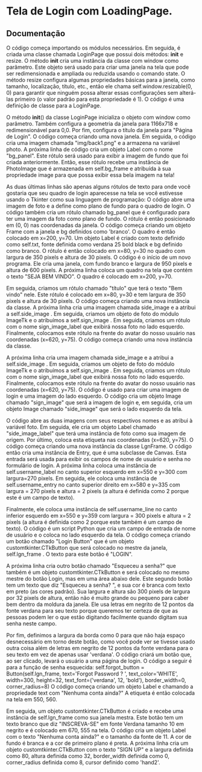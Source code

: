  # Tela de Login com LoadingPage.
 

 ## Documentação
 
 O código começa importando os módulos necessários.
 Em seguida, é criada uma classe chamada LoginPage que possui dois métodos: __init__ e resize.
 O método __init__ cria uma instância da classe com window como parâmetro.
 Este objeto será usado para criar uma janela na tela que pode ser redimensionada e ampliada ou reduzida usando o comando state.
 O método resize configura algumas propriedades básicas para a janela, como tamanho, localização, título, etc., então ele chama self.window.resizable(0, 0) para garantir que ninguém possa alterar essas configurações sem alterá-las primeiro (o valor padrão para esta propriedade é 1).
 O código é uma definição de classe para a LoginPage.
 
 O método __init__() da classe LoginPage inicializa o objeto com window como parâmetro.
 Também configura a geometria da janela para 1166x718 e redimensionável para 0,0.
 Por fim, configura o título da janela para "Página de Login".
 O código começa criando uma nova janela.
 Em seguida, o código cria uma imagem chamada "img/back1.png" e a armazena na variável photo.
 A próxima linha de código cria um objeto Label com o nome "bg_panel".
 Este rótulo será usado para exibir a imagem de fundo que foi criada anteriormente.
 Então, esse rótulo recebe uma instância de PhotoImage que é armazenada em self.bg_frame e atribuída à sua propriedade image para que possa exibir essa bela imagem na tela!
 
 As duas últimas linhas são apenas alguns rótulos de texto para onde você gostaria que seu quadro de login aparecesse na tela se você estivesse usando o Tkinter como sua linguagem de programação:
 O código abre uma imagem de foto e a define como plano de fundo para o quadro de login.
 O código também cria um rótulo chamado bg_panel que é configurado para ter uma imagem da foto como plano de fundo.
 O rótulo é então posicionado em (0, 0) nas coordenadas da janela.
 O código começa criando um objeto Frame com a janela e bg definidos como 'branco'.
 O quadro é então colocado em x=200, y=70.
 Um objeto Label é criado com texto definido como self.txt, fonte definida como verdana 25 bold black e bg definido como branco.
 O rótulo é então colocado em x=80, y=30 no quadro com largura de 350 pixels e altura de 30 pixels.
 O código é o início de um novo programa.
 Ele cria uma janela, com fundo branco e largura de 950 pixels e altura de 600 pixels.
 A próxima linha coloca um quadro na tela que contém o texto "SEJA BEM VINDO".
 O quadro é colocado em x=200, y=70.
 
 Em seguida, criamos um rótulo chamado "título" que terá o texto "Bem vindo" nele.
 Este rótulo é colocado em x=80, y=30 e tem largura de 350 pixels e altura de 30 pixels.
 O código começa criando uma nova instância da classe.
 A próxima linha cria uma imagem chamada side_image e a atribui a self.side_image .
 Em seguida, criamos um objeto de foto do módulo ImageTk e o atribuímos a self.sign_image .
 Em seguida, criamos um rótulo com o nome sign_image_label que exibirá nossa foto no lado esquerdo.
 Finalmente, colocamos este rótulo na frente do avatar do nosso usuário nas coordenadas (x=620, y=75).
 O código começa criando uma nova instância da classe.
 
 A próxima linha cria uma imagem chamada side_image e a atribui a self.side_image .
 Em seguida, criamos um objeto de foto do módulo ImageTk e o atribuímos a self.sign_image .
 Em seguida, criamos um rótulo com o nome sign_image_label que exibirá nossa foto no lado esquerdo.
 Finalmente, colocamos este rótulo na frente do avatar do nosso usuário nas coordenadas (x=620, y=75).
 O código é usado para criar uma imagem de login e uma imagem do lado esquerdo.
 O código cria um objeto Image chamado "sign_image" que será a imagem de login e, em seguida, cria um objeto Image chamado "side_image" que será o lado esquerdo da tela.
 
 O código abre as duas imagens com seus respectivos nomes e as atribui à variável foto.
 Em seguida, ele cria um objeto Label chamado "side_image_label" que terá uma instância de foto como sua imagem de origem.
 Por último, coloca esta etiqueta nas coordenadas (x=620, y=75).
 O código começa criando uma nova instância da classe LgnFrame.
 O código então cria uma instância de Entry, que é uma subclasse de Canvas.
 Esta entrada será usada para exibir os campos de nome de usuário e senha no formulário de login.
 A próxima linha coloca uma instância de self.username_label no canto superior esquerdo em x=550 e y=300 com largura=270 pixels.
 Em seguida, ele coloca uma instância de self.username_entry no canto superior direito em x=580 e y=335 com largura = 270 pixels e altura = 2 pixels (a altura é definida como 2 porque este é um campo de texto).
 
 Finalmente, ele coloca uma instância de self.username_line no canto inferior esquerdo em x=550 e y=359 com largura = 300 pixels e altura = 2 pixels (a altura é definida como 2 porque este também é um campo de texto).
 O código é um script Python que cria um campo de entrada de nome de usuário e o coloca no lado esquerdo da tela.
 O código começa criando um botão chamado "Login Button" que é um objeto customtkinter.CTkButton que será colocado no mestre da janela, self.lgn_frame .
 O texto para este botão é "LOGIN".
 
 A próxima linha cria outro botão chamado "Esqueceu a senha?"
 que também é um objeto customtkinter.CTkButton e será colocado no mesmo mestre do botão Login, mas em uma área abaixo dele.
 Este segundo botão tem um texto que diz "Esqueceu a senha?
 ", e sua cor é branca com texto em preto (as cores padrão).
 Sua largura e altura são 300 pixels de largura por 32 pixels de altura, então não é muito grande ou pequeno para caber bem dentro da moldura da janela.
 Ele usa letras em negrito de 12 pontos da fonte verdana para seu texto porque queremos ter certeza de que as pessoas podem ler o que estão digitando facilmente quando digitam sua senha neste campo.
 
 Por fim, definimos a largura da borda como 0 para que não haja espaço desnecessário em torno deste botão, como você pode ver se tivesse usado outra coisa além de letras em negrito de 12 pontos da fonte verdana para o seu texto em vez de apenas usar 'verdana'.
 O código criará um botão que, ao ser clicado, levará o usuário a uma página de login.
 O código a seguir é para a função de senha esquecida: self.forgot_button = Button(self.lgn_frame, text='Forgot Password ?
 ', text_color='WHITE', width=300, height=32, text_font=('verdana', 12, 'bold'), border_width=0, corner_radius=8)
 O código começa criando um objeto Label e chamando a propriedade text com "Nenhuma conta ainda?"
 A etiqueta é então colocada na tela em 550, 560.
 
 Em seguida, um objeto customtkinter.CTkButton é criado e recebe uma instância de self.lgn_frame como sua janela mestra.
 Este botão tem um texto branco que diz "INSCREVA-SE" em fonte Verdana tamanho 10 em negrito e é colocado em 670, 555 na tela.
 O código cria um objeto Label com o texto "Nenhuma conta ainda?"
 e o tamanho da fonte de 11.
 A cor de fundo é branca e a cor de primeiro plano é preta.
 A próxima linha cria um objeto customtkinter.CTkButton com o texto "SIGN UP" e a largura definida como 80, altura definida como 32, border_width definida como 0, corner_radius definida como 8, cursor definido como 'hand2'.
